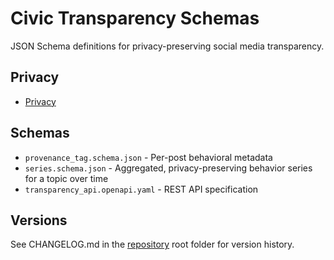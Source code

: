 # Civic Transparency Schemas

JSON Schema definitions for privacy-preserving social media transparency.

## Privacy

- [Privacy](docs/privacy.md)

## Schemas
- `provenance_tag.schema.json` - Per-post behavioral metadata
- `series.schema.json` - Aggregated, privacy-preserving behavior series for a topic over time 
- `transparency_api.openapi.yaml` - REST API specification

## Versions
See CHANGELOG.md in the [repository](https://github.com/civic-interconnect/civic-transparency-spec) root folder for version history.
